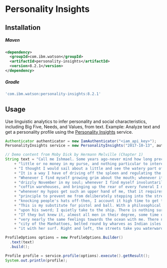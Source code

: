 # Personality Insights

## Installation

##### Maven
```xml
<dependency>
  <groupId>com.ibm.watson</groupId>
  <artifactId>personality-insights</artifactId>
  <version>8.2.1</version>
</dependency>
```

##### Gradle
```gradle
'com.ibm.watson:personality-insights:8.2.1'
```

## Usage
Use linguistic analytics to infer personality and social characteristics, including Big Five, Needs, and Values, from text.
Example: Analyze text and get a personality profile using the [Personality Insights][personality_insights] service.

```java
Authenticator authenticator = new IamAuthenticator("<iam_api_key>");
PersonalityInsights service = new PersonalityInsights("2017-10-13", authenticator);

// Demo content from Moby Dick by Hermann Melville (Chapter 1)
String text = "Call me Ishmael. Some years ago-never mind how long precisely-having "
    + "little or no money in my purse, and nothing particular to interest me on shore, "
    + "I thought I would sail about a little and see the watery part of the world. "
    + "It is a way I have of driving off the spleen and regulating the circulation. "
    + "Whenever I find myself growing grim about the mouth; whenever it is a damp, "
    + "drizzly November in my soul; whenever I find myself involuntarily pausing before "
    + "coffin warehouses, and bringing up the rear of every funeral I meet; and especially "
    + "whenever my hypos get such an upper hand of me, that it requires a strong moral "
    + "principle to prevent me from deliberately stepping into the street, and methodically "
    + "knocking people's hats off-then, I account it high time to get to sea as soon as I can. "
    + "This is my substitute for pistol and ball. With a philosophical flourish Cato throws himself "
    + "upon his sword; I quietly take to the ship. There is nothing surprising in this. "
    + "If they but knew it, almost all men in their degree, some time or other, cherish "
    + "very nearly the same feelings towards the ocean with me. There now is your insular "
    + "city of the Manhattoes, belted round by wharves as Indian isles by coral reefs-commerce surrounds "
    + "it with her surf. Right and left, the streets take you waterward.";

ProfileOptions options = new ProfileOptions.Builder()
  .text(text)
  .build();

Profile profile = service.profile(options).execute().getResult();
System.out.println(profile);
```

[personality_insights]: https://cloud.ibm.com/docs/services/personality-insights?topic=personality-insights-about
